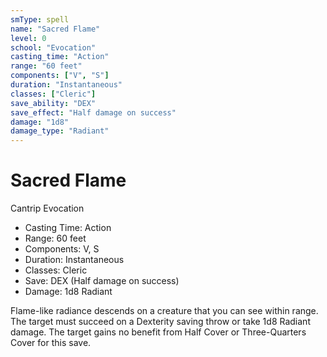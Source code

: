 ```yaml
---
smType: spell
name: "Sacred Flame"
level: 0
school: "Evocation"
casting_time: "Action"
range: "60 feet"
components: ["V", "S"]
duration: "Instantaneous"
classes: ["Cleric"]
save_ability: "DEX"
save_effect: "Half damage on success"
damage: "1d8"
damage_type: "Radiant"
---
```


# Sacred Flame
Cantrip Evocation

- Casting Time: Action
- Range: 60 feet
- Components: V, S
- Duration: Instantaneous
- Classes: Cleric
- Save: DEX (Half damage on success)
- Damage: 1d8 Radiant

Flame-like radiance descends on a creature that you can see within range. The target must succeed on a Dexterity saving throw or take 1d8 Radiant damage. The target gains no benefit from Half Cover or Three-Quarters Cover for this save.
